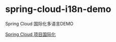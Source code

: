 # spring-cloud-i18n-demo
Spring Cloud 国际化多语言DEMO

[Spring Cloud 项目国际化](https://yqsas.com/2019/05/18/spring-cloud-i18n/)
